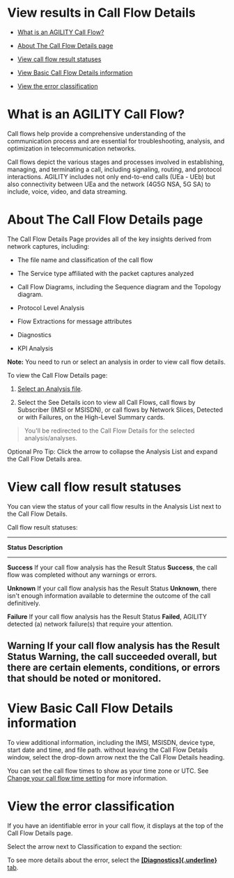 # View results in Call Flow Details

-   [What is an AGILITY Call
    Flow?](#ViewresultsinCallFlowDetails-WhatisanAG)

-   [About The Call Flow Details
    page](#ViewresultsinCallFlowDetails-AboutTheCa)

-   [View call flow result
    statuses](#ViewresultsinCallFlowDetails-Viewcallfl)

-   [View Basic Call Flow Details
    information](#ViewresultsinCallFlowDetails-ViewBasicC)

-   [View the error
    classification](#ViewresultsinCallFlowDetails-Viewtheerr)

# What is an AGILITY Call Flow?

Call flows help provide a comprehensive understanding of the
communication process and are essential for troubleshooting, analysis,
and optimization in telecommunication networks.

Call flows depict the various stages and processes involved in
establishing, managing, and terminating a call, including signaling,
routing, and protocol interactions. AGILITY includes not only end-to-end
calls (UEa - UEb) but also connectivity between UEa and the network
(4G5G NSA, 5G SA) to include, voice, video, and data streaming.

# About The Call Flow Details page

The Call Flow Details Page provides all of the key insights derived from
network captures, including:

-   The file name and classification of the call flow

-   The Service type affiliated with the packet captures analyzed

-   Call Flow Diagrams, including the Sequence diagram and the Topology
    diagram.

-   Protocol Level Analysis

-   Flow Extractions for message attributes

-   Diagnostics

-   KPI Analysis

**Note:** You need to run or select an analysis in order to view call
flow details.

To view the Call Flow Details page:

1.  [Select an Analysis
    file](https://d.docs.live.net/wiki/spaces/AKB1/pages/3037659168/Access+your+analyses).

2.  Select the See Details icon to view all Call Flows, call flows by
    Subscriber (IMSI or MSISDN), or call flows by Network Slices,
    Detected or with Failures, on the High-Level Summary cards.

> You'll be redirected to the Call Flow Details for the selected
> analysis/analyses.

Optional Pro Tip: Click the arrow to collapse the Analysis List and
expand the Call Flow Details area.

# View call flow result statuses

You can view the status of your call flow results in the Analysis List
next to the Call Flow Details.

Call flow result statuses:

  ----------------------------------------------------------------------------
  **Status**    **Description**
  ------------- --------------------------------------------------------------
  **Success**   If your call flow analysis has the Result Status **Success**,
                the call flow was completed without any warnings or errors.

  **Unknown**   If your call flow analysis has the Result Status **Unknown**,
                there isn\'t enough information available to determine the
                outcome of the call definitively.

  **Failure**   If your call flow analysis has the Result Status **Failed**,
                AGILITY detected (a) network failure(s) that require your
                attention.

  **Warning**   If your call flow analysis has the Result Status **Warning**,
                the call succeeded overall, but there are certain elements,
                conditions, or errors that should be noted or monitored.
  ----------------------------------------------------------------------------

# View Basic Call Flow Details information

To view additional information, including the IMSI, MSISDN, device type,
start date and time, and file path. without leaving the Call Flow
Details window, select the drop-down arrow next the the Call Flow
Details heading.

You can set the call flow times to show as your time zone or UTC. See
[Change your call flow time
setting](https://d.docs.live.net/wiki/spaces/AKB1/pages/3237314626/Change+your+call+flow+time+setting)
for more information.

# View the error classification

If you have an identifiable error in your call flow, it displays at the
top of the Call Flow Details page.

Select the arrow next to Classification to expand the section:

To see more details about the error, select the
[**[Diagnostics]{.underline}**
tab](https://d.docs.live.net/wiki/spaces/AKB1/pages/3037560989/Diagnostics+tab).